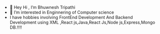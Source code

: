 - 👋 Hey Hi , I’m Bhuwnesh Tripathi
- 👀 I’m interested in Enginnering  of Computer science
- I have hobbies involving FrontEnd Development And Backend Development using XML ,React js,Java,React Js,Node js,Express,Mongo DB.!!!!



<!---
bhanutripathi12/bhanutripathi12 is a ✨ special ✨ repository because its `README.md` (this file) appears on your GitHub profile.
You can click the Preview link to take a look at your changes.
--->
